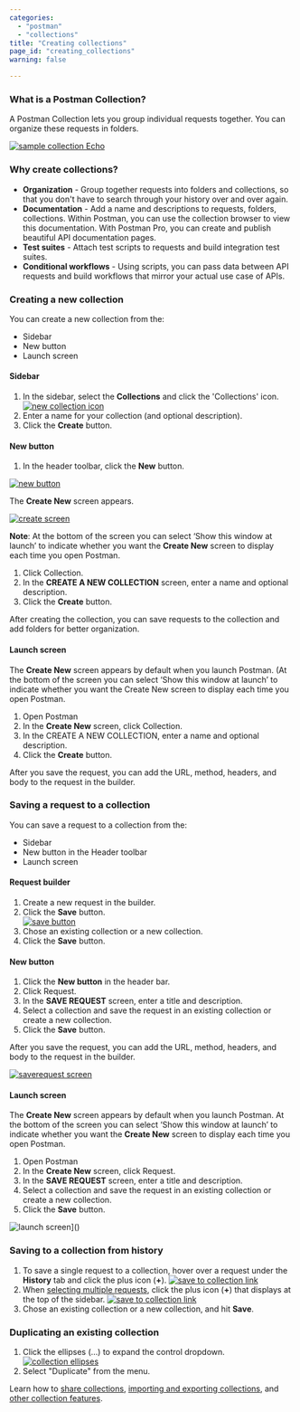 ```yaml
---
categories:
  - "postman"
  - "collections"
title: "Creating collections"
page_id: "creating_collections"
warning: false

---
```


### What is a Postman Collection?

A Postman Collection lets you group individual requests together. You can organize these requests in folders. 

[![sample collection Echo](https://s3.amazonaws.com/postman-static-getpostman-com/postman-docs/Collection_headers.png)](https://s3.amazonaws.com/postman-static-getpostman-com/postman-docs/Collection_headers.png)

### Why create collections?

*   **Organization** - Group together requests into folders and collections, so that you don't have to search through your history over and over again.
*   **Documentation** - Add a name and descriptions to requests, folders, collections. Within Postman, you can use the collection browser to view this documentation. With Postman Pro, you can create and publish beautiful API documentation pages.
*   **Test suites** - Attach test scripts to requests and build integration test suites.
*   **Conditional workflows** - Using scripts, you can pass data between API requests and build workflows that mirror your actual use case of APIs.

### Creating a new collection

You can create a new collection from the:
* Sidebar
* New button 
* Launch screen


#### Sidebar

1.  In the sidebar, select the  **Collections** and click the 'Collections' icon.
    [![new collection icon](https://s3.amazonaws.com/postman-static-getpostman-com/postman-docs/collections_icon.png)](https://s3.amazonaws.com/postman-static-getpostman-com/postman-docs/collections_icon.png)
2.  Enter a name for your collection (and optional description).
3.  Click the **Create** button.

#### New button

1. In the header toolbar, click the **New** button.

[![new button](https://s3.amazonaws.com/postman-static-getpostman-com/postman-docs/HeaderToolBar.png)](https://s3.amazonaws.com/postman-static-getpostman-com/postman-docs/HeaderToolBar.png)

The **Create New** screen appears.

[![create screen](https://s3.amazonaws.com/postman-static-getpostman-com/postman-docs/create_new_screen.png)](https://s3.amazonaws.com/postman-static-getpostman-com/postman-docs/create_new_screen.png)

**Note**: At the bottom of the screen you can select ‘Show this window at launch’ to indicate whether you want the **Create New** screen to display each time you open Postman.

1. Click Collection. 
2. In the **CREATE A NEW COLLECTION** screen, enter a name and optional description. 
3. Click the **Create** button.

After creating the collection, you can save requests to the collection and add folders for better organization.

#### Launch screen

The **Create New** screen appears by default when you launch Postman. (At the bottom of the screen you can select ‘Show this window at launch’ to indicate whether you want the Create New screen to display each time you open Postman.

1. Open Postman
2. In the **Create New** screen, click Collection.
3. In the CREATE A NEW COLLECTION, enter a name and optional description. 
4. Click the **Create** button.

After you save the request, you can add the URL, method, headers, and body to the request in the builder.

### Saving a request to a collection

You can save a request to a collection from the:
* Sidebar
* New button in the Header toolbar
* Launch screen

#### Request builder
1.  Create a new request in the builder.
2.  Click the **Save** button.  
    [![save button](https://s3.amazonaws.com/postman-static-getpostman-com/postman-docs/SAVE_send.png)](https://s3.amazonaws.com/postman-static-getpostman-com/postman-docs/SAVE_send.png)
3.  Chose an existing collection or a new collection.
4.  Click the **Save** button.

#### New button
1. Click the **New button** in the header bar.
2. Click Request.
3. In the **SAVE REQUEST** screen, enter a title and description.
4. Select a collection and save the request in an existing collection or create a new collection. 
5. Click the **Save** button.

After you save the request, you can add the URL, method, headers, and body to the request in the builder.

[![saverequest screen](https://s3.amazonaws.com/postman-static-getpostman-com/postman-docs/Save+request+screen.png)](https://s3.amazonaws.com/postman-static-getpostman-com/postman-docs/Save+request+screen.png)

#### Launch screen
The **Create New** screen appears by default when you launch Postman. At the bottom of the screen you can select ‘Show this window at launch’ to indicate whether you want the **Create New** screen to display each time you open Postman.

1. Open Postman
2. In the **Create New** screen, click Request.
3. In the **SAVE REQUEST** screen, enter a title and description.
4. Select a collection and save the request in an existing collection or create a new collection. 
5. Click the **Save** button.

![launch screen]()]()



### Saving to a collection from history

1.  To save a single request to a collection, hover over a request under the **History** tab and click the plus icon (**+**). 
    [![save to collection link](https://s3.amazonaws.com/postman-static-getpostman-com/postman-docs/History+Icon.png)](https://s3.amazonaws.com/postman-static-getpostman-com/postman-docs/History+Icon.png)
2.  When [selecting multiple requests](/docs/postman/sending_api_requests/history#multi-selecting-requests), click the plus icon (**+**) that displays at the top of the sidebar.
    [![save to collection link](https://s3.amazonaws.com/postman-static-getpostman-com/postman-docs/requestMultiActions.png)](https://s3.amazonaws.com/postman-static-getpostman-com/postman-docs/requestMultiActions.png)
3.  Chose an existing collection or a new collection, and hit **Save**.

### Duplicating an existing collection

1.  Click the ellipses (...) to expand the control dropdown.   
    [![collection ellipses](https://s3.amazonaws.com/postman-static-getpostman-com/postman-docs/58493990.png)](https://s3.amazonaws.com/postman-static-getpostman-com/postman-docs/58493990.png)
2.  Select "Duplicate" from the menu.

Learn how to [share collections](/docs/postman/collections/sharing_collections), [importing and exporting collections](/docs/postman/collections/data_formats), and [other collection features](/docs/postman/collections/managing_collections).  
